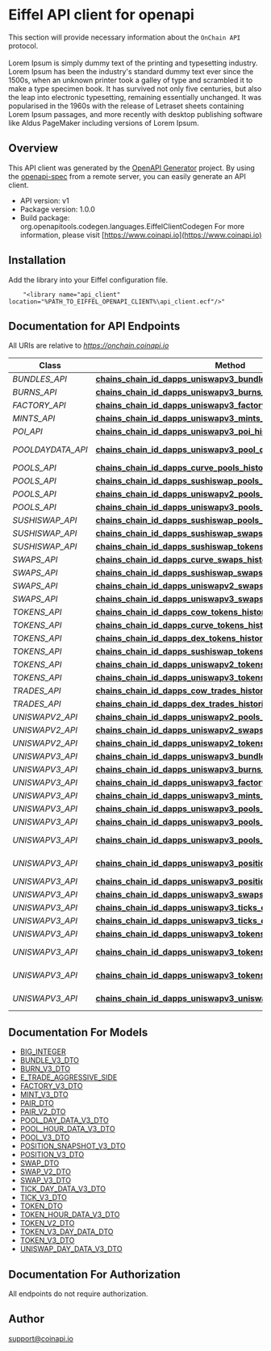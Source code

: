 # Eiffel API client for openapi


This section will provide necessary information about the `OnChain API` protocol. 
<br/><br/>
Lorem Ipsum is simply dummy text of the printing and typesetting industry. Lorem Ipsum has been the industry's standard dummy text ever since the 1500s, when an unknown printer took a galley of type and scrambled it to make a type specimen book. It has survived not only five centuries, but also the leap into electronic typesetting, remaining essentially unchanged. It was popularised in the 1960s with the release of Letraset sheets containing Lorem Ipsum passages, and more recently with desktop publishing software like Aldus PageMaker including versions of Lorem Ipsum.        
                    

## Overview
This API client was generated by the [OpenAPI Generator](https://openapi-generator.tech) project.  By using the [openapi-spec](https://openapis.org) from a remote server, you can easily generate an API client.

- API version: v1
- Package version: 1.0.0
- Build package: org.openapitools.codegen.languages.EiffelClientCodegen
For more information, please visit [https://www.coinapi.io](https://www.coinapi.io)

## Installation
Add the library into your Eiffel configuration file.
```
    "<library name="api_client" location="%PATH_TO_EIFFEL_OPENAPI_CLIENT%\api_client.ecf"/>"
```

## Documentation for API Endpoints

All URIs are relative to *https://onchain.coinapi.io*

Class | Method | HTTP request | Description
------------ | ------------- | ------------- | -------------
*BUNDLES_API* | [**chains_chain_id_dapps_uniswapv3_bundles_historical_get**](docs/BUNDLES_API.md#chains_chain_id_dapps_uniswapv3_bundles_historical_get) | **Get** /chains/{chain_id}/dapps/uniswapv3/bundles/historical | 
*BURNS_API* | [**chains_chain_id_dapps_uniswapv3_burns_historical_get**](docs/BURNS_API.md#chains_chain_id_dapps_uniswapv3_burns_historical_get) | **Get** /chains/{chain_id}/dapps/uniswapv3/burns/historical | 
*FACTORY_API* | [**chains_chain_id_dapps_uniswapv3_factory_historical_get**](docs/FACTORY_API.md#chains_chain_id_dapps_uniswapv3_factory_historical_get) | **Get** /chains/{chain_id}/dapps/uniswapv3/factory/historical | 
*MINTS_API* | [**chains_chain_id_dapps_uniswapv3_mints_historical_get**](docs/MINTS_API.md#chains_chain_id_dapps_uniswapv3_mints_historical_get) | **Get** /chains/{chain_id}/dapps/uniswapv3/mints/historical | 
*POI_API* | [**chains_chain_id_dapps_uniswapv3_poi_historical_get**](docs/POI_API.md#chains_chain_id_dapps_uniswapv3_poi_historical_get) | **Get** /chains/{chain_id}/dapps/uniswapv3/poi/historical | 
*POOLDAYDATA_API* | [**chains_chain_id_dapps_uniswapv3_pool_day_data_historical_get**](docs/POOLDAYDATA_API.md#chains_chain_id_dapps_uniswapv3_pool_day_data_historical_get) | **Get** /chains/{chain_id}/dapps/uniswapv3/poolDayData/historical | 
*POOLS_API* | [**chains_chain_id_dapps_curve_pools_historical_get**](docs/POOLS_API.md#chains_chain_id_dapps_curve_pools_historical_get) | **Get** /chains/{chain_id}/dapps/curve/pools/historical | 
*POOLS_API* | [**chains_chain_id_dapps_sushiswap_pools_historical_get**](docs/POOLS_API.md#chains_chain_id_dapps_sushiswap_pools_historical_get) | **Get** /chains/{chain_id}/dapps/sushiswap/pools/historical | 
*POOLS_API* | [**chains_chain_id_dapps_uniswapv2_pools_historical_get**](docs/POOLS_API.md#chains_chain_id_dapps_uniswapv2_pools_historical_get) | **Get** /chains/{chain_id}/dapps/uniswapv2/pools/historical | 
*POOLS_API* | [**chains_chain_id_dapps_uniswapv3_pools_historical_get**](docs/POOLS_API.md#chains_chain_id_dapps_uniswapv3_pools_historical_get) | **Get** /chains/{chain_id}/dapps/uniswapv3/pools/historical | 
*SUSHISWAP_API* | [**chains_chain_id_dapps_sushiswap_pools_current_get**](docs/SUSHISWAP_API.md#chains_chain_id_dapps_sushiswap_pools_current_get) | **Get** /chains/{chain_id}/dapps/sushiswap/pools/current | GetPools
*SUSHISWAP_API* | [**chains_chain_id_dapps_sushiswap_swaps_current_get**](docs/SUSHISWAP_API.md#chains_chain_id_dapps_sushiswap_swaps_current_get) | **Get** /chains/{chain_id}/dapps/sushiswap/swaps/current | GetSwaps
*SUSHISWAP_API* | [**chains_chain_id_dapps_sushiswap_tokens_current_get**](docs/SUSHISWAP_API.md#chains_chain_id_dapps_sushiswap_tokens_current_get) | **Get** /chains/{chain_id}/dapps/sushiswap/tokens/current | GetTokens
*SWAPS_API* | [**chains_chain_id_dapps_curve_swaps_historical_get**](docs/SWAPS_API.md#chains_chain_id_dapps_curve_swaps_historical_get) | **Get** /chains/{chain_id}/dapps/curve/swaps/historical | 
*SWAPS_API* | [**chains_chain_id_dapps_sushiswap_swaps_historical_get**](docs/SWAPS_API.md#chains_chain_id_dapps_sushiswap_swaps_historical_get) | **Get** /chains/{chain_id}/dapps/sushiswap/swaps/historical | 
*SWAPS_API* | [**chains_chain_id_dapps_uniswapv2_swaps_historical_get**](docs/SWAPS_API.md#chains_chain_id_dapps_uniswapv2_swaps_historical_get) | **Get** /chains/{chain_id}/dapps/uniswapv2/swaps/historical | 
*SWAPS_API* | [**chains_chain_id_dapps_uniswapv3_swaps_historical_get**](docs/SWAPS_API.md#chains_chain_id_dapps_uniswapv3_swaps_historical_get) | **Get** /chains/{chain_id}/dapps/uniswapv3/swaps/historical | 
*TOKENS_API* | [**chains_chain_id_dapps_cow_tokens_historical_get**](docs/TOKENS_API.md#chains_chain_id_dapps_cow_tokens_historical_get) | **Get** /chains/{chain_id}/dapps/cow/tokens/historical | 
*TOKENS_API* | [**chains_chain_id_dapps_curve_tokens_historical_get**](docs/TOKENS_API.md#chains_chain_id_dapps_curve_tokens_historical_get) | **Get** /chains/{chain_id}/dapps/curve/tokens/historical | 
*TOKENS_API* | [**chains_chain_id_dapps_dex_tokens_historical_get**](docs/TOKENS_API.md#chains_chain_id_dapps_dex_tokens_historical_get) | **Get** /chains/{chain_id}/dapps/dex/tokens/historical | 
*TOKENS_API* | [**chains_chain_id_dapps_sushiswap_tokens_historical_get**](docs/TOKENS_API.md#chains_chain_id_dapps_sushiswap_tokens_historical_get) | **Get** /chains/{chain_id}/dapps/sushiswap/tokens/historical | 
*TOKENS_API* | [**chains_chain_id_dapps_uniswapv2_tokens_historical_get**](docs/TOKENS_API.md#chains_chain_id_dapps_uniswapv2_tokens_historical_get) | **Get** /chains/{chain_id}/dapps/uniswapv2/tokens/historical | 
*TOKENS_API* | [**chains_chain_id_dapps_uniswapv3_tokens_historical_get**](docs/TOKENS_API.md#chains_chain_id_dapps_uniswapv3_tokens_historical_get) | **Get** /chains/{chain_id}/dapps/uniswapv3/tokens/historical | 
*TRADES_API* | [**chains_chain_id_dapps_cow_trades_historical_get**](docs/TRADES_API.md#chains_chain_id_dapps_cow_trades_historical_get) | **Get** /chains/{chain_id}/dapps/cow/trades/historical | 
*TRADES_API* | [**chains_chain_id_dapps_dex_trades_historical_get**](docs/TRADES_API.md#chains_chain_id_dapps_dex_trades_historical_get) | **Get** /chains/{chain_id}/dapps/dex/trades/historical | 
*UNISWAPV2_API* | [**chains_chain_id_dapps_uniswapv2_pools_current_get**](docs/UNISWAPV2_API.md#chains_chain_id_dapps_uniswapv2_pools_current_get) | **Get** /chains/{chain_id}/dapps/uniswapv2/pools/current | GetPools
*UNISWAPV2_API* | [**chains_chain_id_dapps_uniswapv2_swaps_current_get**](docs/UNISWAPV2_API.md#chains_chain_id_dapps_uniswapv2_swaps_current_get) | **Get** /chains/{chain_id}/dapps/uniswapv2/swaps/current | GetSwaps
*UNISWAPV2_API* | [**chains_chain_id_dapps_uniswapv2_tokens_current_get**](docs/UNISWAPV2_API.md#chains_chain_id_dapps_uniswapv2_tokens_current_get) | **Get** /chains/{chain_id}/dapps/uniswapv2/tokens/current | GetTokens
*UNISWAPV3_API* | [**chains_chain_id_dapps_uniswapv3_bundle_current_get**](docs/UNISWAPV3_API.md#chains_chain_id_dapps_uniswapv3_bundle_current_get) | **Get** /chains/{chain_id}/dapps/uniswapv3/bundle/current | GetBundles
*UNISWAPV3_API* | [**chains_chain_id_dapps_uniswapv3_burns_current_get**](docs/UNISWAPV3_API.md#chains_chain_id_dapps_uniswapv3_burns_current_get) | **Get** /chains/{chain_id}/dapps/uniswapv3/burns/current | GetBurns
*UNISWAPV3_API* | [**chains_chain_id_dapps_uniswapv3_factory_current_get**](docs/UNISWAPV3_API.md#chains_chain_id_dapps_uniswapv3_factory_current_get) | **Get** /chains/{chain_id}/dapps/uniswapv3/factory/current | GetFactory
*UNISWAPV3_API* | [**chains_chain_id_dapps_uniswapv3_mints_current_get**](docs/UNISWAPV3_API.md#chains_chain_id_dapps_uniswapv3_mints_current_get) | **Get** /chains/{chain_id}/dapps/uniswapv3/mints/current | GetMints
*UNISWAPV3_API* | [**chains_chain_id_dapps_uniswapv3_pools_current_get**](docs/UNISWAPV3_API.md#chains_chain_id_dapps_uniswapv3_pools_current_get) | **Get** /chains/{chain_id}/dapps/uniswapv3/pools/current | GetPools
*UNISWAPV3_API* | [**chains_chain_id_dapps_uniswapv3_pools_day_data_current_get**](docs/UNISWAPV3_API.md#chains_chain_id_dapps_uniswapv3_pools_day_data_current_get) | **Get** /chains/{chain_id}/dapps/uniswapv3/poolsDayData/current | GetPoolsDayData
*UNISWAPV3_API* | [**chains_chain_id_dapps_uniswapv3_pools_hour_data_current_get**](docs/UNISWAPV3_API.md#chains_chain_id_dapps_uniswapv3_pools_hour_data_current_get) | **Get** /chains/{chain_id}/dapps/uniswapv3/poolsHourData/current | GetPoolsHourData
*UNISWAPV3_API* | [**chains_chain_id_dapps_uniswapv3_position_snapshots_current_get**](docs/UNISWAPV3_API.md#chains_chain_id_dapps_uniswapv3_position_snapshots_current_get) | **Get** /chains/{chain_id}/dapps/uniswapv3/positionSnapshots/current | GetPositionSnapshot
*UNISWAPV3_API* | [**chains_chain_id_dapps_uniswapv3_positions_current_get**](docs/UNISWAPV3_API.md#chains_chain_id_dapps_uniswapv3_positions_current_get) | **Get** /chains/{chain_id}/dapps/uniswapv3/positions/current | GetPositions
*UNISWAPV3_API* | [**chains_chain_id_dapps_uniswapv3_swaps_current_get**](docs/UNISWAPV3_API.md#chains_chain_id_dapps_uniswapv3_swaps_current_get) | **Get** /chains/{chain_id}/dapps/uniswapv3/swaps/current | GetSwaps
*UNISWAPV3_API* | [**chains_chain_id_dapps_uniswapv3_ticks_current_get**](docs/UNISWAPV3_API.md#chains_chain_id_dapps_uniswapv3_ticks_current_get) | **Get** /chains/{chain_id}/dapps/uniswapv3/ticks/current | GetTicks
*UNISWAPV3_API* | [**chains_chain_id_dapps_uniswapv3_ticks_day_data_current_get**](docs/UNISWAPV3_API.md#chains_chain_id_dapps_uniswapv3_ticks_day_data_current_get) | **Get** /chains/{chain_id}/dapps/uniswapv3/ticksDayData/current | GetTicksDayData
*UNISWAPV3_API* | [**chains_chain_id_dapps_uniswapv3_tokens_current_get**](docs/UNISWAPV3_API.md#chains_chain_id_dapps_uniswapv3_tokens_current_get) | **Get** /chains/{chain_id}/dapps/uniswapv3/tokens/current | GetTokens
*UNISWAPV3_API* | [**chains_chain_id_dapps_uniswapv3_tokens_day_data_current_get**](docs/UNISWAPV3_API.md#chains_chain_id_dapps_uniswapv3_tokens_day_data_current_get) | **Get** /chains/{chain_id}/dapps/uniswapv3/tokensDayData/current | GetTokensDayData
*UNISWAPV3_API* | [**chains_chain_id_dapps_uniswapv3_tokens_hour_data_current_get**](docs/UNISWAPV3_API.md#chains_chain_id_dapps_uniswapv3_tokens_hour_data_current_get) | **Get** /chains/{chain_id}/dapps/uniswapv3/tokensHourData/current | GetTokensHourData
*UNISWAPV3_API* | [**chains_chain_id_dapps_uniswapv3_uniswap_day_data_current_get**](docs/UNISWAPV3_API.md#chains_chain_id_dapps_uniswapv3_uniswap_day_data_current_get) | **Get** /chains/{chain_id}/dapps/uniswapv3/uniswapDayData/current | GetUniswapDayData


## Documentation For Models

 - [BIG_INTEGER](docs/BIG_INTEGER.md)
 - [BUNDLE_V3_DTO](docs/BUNDLE_V3_DTO.md)
 - [BURN_V3_DTO](docs/BURN_V3_DTO.md)
 - [E_TRADE_AGGRESSIVE_SIDE](docs/E_TRADE_AGGRESSIVE_SIDE.md)
 - [FACTORY_V3_DTO](docs/FACTORY_V3_DTO.md)
 - [MINT_V3_DTO](docs/MINT_V3_DTO.md)
 - [PAIR_DTO](docs/PAIR_DTO.md)
 - [PAIR_V2_DTO](docs/PAIR_V2_DTO.md)
 - [POOL_DAY_DATA_V3_DTO](docs/POOL_DAY_DATA_V3_DTO.md)
 - [POOL_HOUR_DATA_V3_DTO](docs/POOL_HOUR_DATA_V3_DTO.md)
 - [POOL_V3_DTO](docs/POOL_V3_DTO.md)
 - [POSITION_SNAPSHOT_V3_DTO](docs/POSITION_SNAPSHOT_V3_DTO.md)
 - [POSITION_V3_DTO](docs/POSITION_V3_DTO.md)
 - [SWAP_DTO](docs/SWAP_DTO.md)
 - [SWAP_V2_DTO](docs/SWAP_V2_DTO.md)
 - [SWAP_V3_DTO](docs/SWAP_V3_DTO.md)
 - [TICK_DAY_DATA_V3_DTO](docs/TICK_DAY_DATA_V3_DTO.md)
 - [TICK_V3_DTO](docs/TICK_V3_DTO.md)
 - [TOKEN_DTO](docs/TOKEN_DTO.md)
 - [TOKEN_HOUR_DATA_V3_DTO](docs/TOKEN_HOUR_DATA_V3_DTO.md)
 - [TOKEN_V2_DTO](docs/TOKEN_V2_DTO.md)
 - [TOKEN_V3_DAY_DATA_DTO](docs/TOKEN_V3_DAY_DATA_DTO.md)
 - [TOKEN_V3_DTO](docs/TOKEN_V3_DTO.md)
 - [UNISWAP_DAY_DATA_V3_DTO](docs/UNISWAP_DAY_DATA_V3_DTO.md)


## Documentation For Authorization

 All endpoints do not require authorization.


## Author

support@coinapi.io

